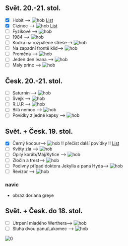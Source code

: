 ## Svět. 20.-21. stol.
- [x] Hobit   -->  ![hob](https://progress-bar.dev/322/?scale=322&suffix=/322%20stran) [List](hobit.md)
- [x] Cizinec --> ![hob](https://progress-bar.dev/104/?scale=104&suffix=/104%20stran) [List](Cizinec.md)
- [ ] Fyzikové --> ![hob](https://progress-bar.dev/0/?scale=88&suffix=/88%20stran)
- [ ] 1984 --> ![hob](https://progress-bar.dev/0/?scale=316&suffix=/316%20stran)
- [ ] Kočka na rozpálené střeše--> ![hob](https://progress-bar.dev/0/?scale=393&suffix=/393%20stran)
- [ ] Na zapadní frontě klid--> ![hob](https://progress-bar.dev/87/?scale=181&suffix=/181%20stran)
- [ ] Proměna --> ![hob](https://progress-bar.dev/0/?scale=181&suffix=/181%20stran)
- [ ] Jeden den Ivana --> ![hob](https://progress-bar.dev/0/?scale=316&suffix=/316%20stran)
- [ ] Maly princ --> ![hob](https://progress-bar.dev/54/?scale=98&suffix=/98%20stran)

## Česk. 20.-21. stol.
- [ ] Saturnin --> ![hob](https://progress-bar.dev/0/?scale=256&suffix=/256%20stran)
- [ ] Švejk --> ![hob](https://progress-bar.dev/0/?scale=393&suffix=/393%20stran)
- [ ] R.U.R --> ![hob](https://progress-bar.dev/0/?scale=114&suffix=/114%20stran)
- [ ] Bílá nemoc --> ![hob](https://progress-bar.dev/0/?scale=128&suffix=/128%20stran)
- [ ] Povídky z jedné kapsy --> ![hob](https://progress-bar.dev/0/?scale=393&suffix=/393%20stran)

## Svět. + Česk. 19. stol.
- [x] Černý kocour--> ![hob](https://progress-bar.dev/14/?scale=14&suffix=/14%20stran) !! přečíst další povídky !!   [List](Cerny%20kocour.md)
- [ ] Květy zla --> ![hob](https://progress-bar.dev/0/?scale=393&suffix=/393%20stran)
- [ ] Opilý koráb/Máj/Kytice --> ![hob](https://progress-bar.dev/0/?scale=393&suffix=/393%20stran)
- [ ] Zločin a trest--> ![hob](https://progress-bar.dev/0/?scale=393&suffix=/393%20stran)
- [ ] Podivný případ doktora Jekylla a pana Hyda--> ![hob](https://progress-bar.dev/0/?scale=393&suffix=/393%20stran)
- [ ] Revizor --> ![hob](https://progress-bar.dev/0/?scale=393&suffix=/393%20stran)
### navic
- obraz doriana greye

## Svět. + Česk. do 18. stol.
- [ ] Utrpení mladého Werthera--> ![hob](https://progress-bar.dev/0/?scale=393&suffix=/393%20stran)
- [ ] Sluha dvou panu/Lakomec --> ![hob](https://progress-bar.dev/0/?scale=393&suffix=/393%20stran)

![0](https://progress-bar.dev/3/?scale=20&suffix=/20%20knih)
